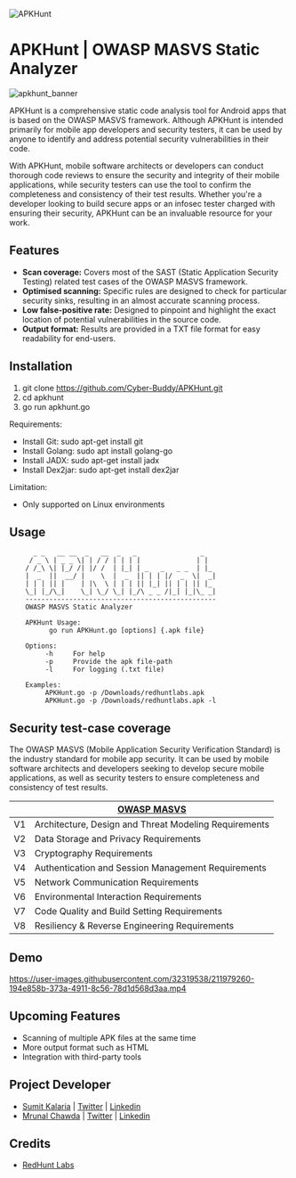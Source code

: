 ![APKHunt](https://user-images.githubusercontent.com/122369607/211984673-d9238cf5-0c04-48ed-ad3f-7af893f164c2.png)

# APKHunt | OWASP MASVS Static Analyzer 
![apkhunt_banner](https://user-images.githubusercontent.com/122369607/212002244-84b8e359-a3e7-4ff1-ae87-b9c4a3e37d47.png)

APKHunt is a comprehensive static code analysis tool for Android apps that is based on the OWASP MASVS framework. Although APKHunt is intended primarily for mobile app developers and security testers, it can be used by anyone to identify and address potential security vulnerabilities in their code.

With APKHunt, mobile software architects or developers can conduct thorough code reviews to ensure the security and integrity of their mobile applications, while security testers can use the tool to confirm the completeness and consistency of their test results. Whether you're a developer looking to build secure apps or an infosec tester charged with ensuring their security, APKHunt can be an invaluable resource for your work.

## Features 
- **Scan coverage:** Covers most of the SAST (Static Application Security Testing) related test cases of the OWASP MASVS framework.
- **Optimised scanning:** Specific rules are designed to check for particular security sinks, resulting in an almost accurate scanning process.
- **Low false-positive rate:** Designed to pinpoint and highlight the exact location of potential vulnerabilities in the source code.
- **Output format:** Results are provided in a TXT file format for easy readability for end-users.

## Installation
   1. git clone https://github.com/Cyber-Buddy/APKHunt.git 
   2. cd apkhunt
   3. go run apkhunt.go 
  
   Requirements:
- Install Git: sudo apt-get install git
- Install Golang: sudo apt install golang-go
- Install JADX: sudo apt-get install jadx
- Install Dex2jar: sudo apt-get install dex2jar

 Limitation:
- Only supported on Linux environments

## Usage
          _ _   __ __  _   __  _   _                _   
         / _ \ | _ _ \| | / / | | | |              | |  
        / /_\ \| |_/ /| |/ /  | |_| | _   _   _ _  | |_ 
        |  _  ||  __/ |    \  |  _  || | | |/  _  \|  _|                                                                                     
        | | | || |    | |\  \ | | | || |_| || | | || |_                                                                                      
        \_| |_/\_|    \_| \_/ \_| |_/\ _ _ /|_| |_|\_ _|                                                                                     
        ------------------------------------------------                                                                                     
        OWASP MASVS Static Analyzer  
    
        APKHunt Usage:                                                                                                                       
              go run APKHunt.go [options] {.apk file}                                                                                        
    
        Options:                                                                                                                             
             -h     For help                                                                                                                 
             -p     Provide the apk file-path
             -l     For logging (.txt file)
    
        Examples:                                                                                                                            
             APKHunt.go -p /Downloads/redhuntlabs.apk                                                                                        
             APKHunt.go -p /Downloads/redhuntlabs.apk -l


## Security test-case coverage
The OWASP MASVS (Mobile Application Security Verification Standard) is the industry standard for mobile app security. It can be used by mobile software architects and developers seeking to develop secure mobile applications, as well as security testers to ensure completeness and consistency of test results.

|    |  [OWASP MASVS](https://mobile-security.gitbook.io/masvs/) |  
|----------|----------|  
|  V1  | Architecture, Design and Threat Modeling Requirements |  
|  V2  | Data Storage and Privacy Requirements |  
|  V3  | Cryptography Requirements |  
|  V4  | Authentication and Session Management Requirements |  
|  V5  | Network Communication Requirements |  
|  V6  | Environmental Interaction Requirements |  
|  V7  | Code Quality and Build Setting Requirements |  
|  V8  | Resiliency & Reverse Engineering Requirements |

## Demo

https://user-images.githubusercontent.com/32319538/211979260-194e858b-373a-4911-8c56-78d1d568d3aa.mp4

## Upcoming Features
- Scanning of multiple APK files at the same time
- More output format such as HTML
- Integration with third-party tools

## Project Developer
 - [Sumit Kalaria](https://github.com/0xMagn3t0) | [Twitter](https://twitter.com/Sumit_4ever) | [Linkedin](https://www.linkedin.com/in/magneto)
 - [Mrunal Chawda](https://github.com/chawdamrunal) | [Twitter](https://twitter.com/mrunal110) | [Linkedin](https://www.linkedin.com/in/chawdamrunal)

## Credits 
- [RedHunt Labs](https://redhuntlabs.com)
